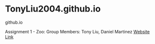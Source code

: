 # TonyLiu2004.github.io
github.io

Assignment 1 - Zoo:
Group Members: Tony Liu, Daniel Martinez
[Website Link](https://tonyliu2004.github.io/Assignment-1-Zoo/)